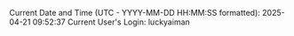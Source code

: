 Current Date and Time (UTC - YYYY-MM-DD HH:MM:SS formatted): 2025-04-21 09:52:37
Current User's Login: luckyaiman
